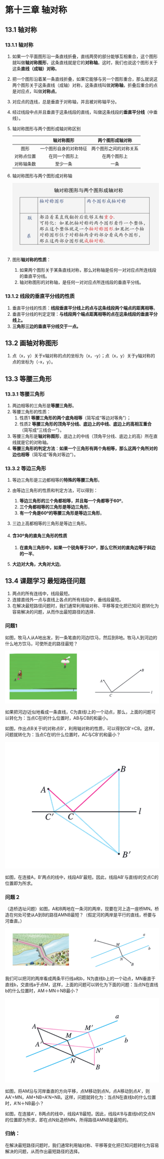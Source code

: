 # 第十三章 轴对称

## 13.1 轴对称

### 13.1.1 轴对称

1. 如果一个平面图形沿一条直线折叠，直线两旁的部分能够互相重合，这个图形就叫做**轴对称图形**，这条直线就是它的**对称轴**。这时，我们也说这个图形关于这条**直线（成轴）对称**。

2. 把一个图形沿着某一条直线折叠，如果它能够与另一个图形重合，那么就说这两个图形关于这条直线（成轴）对称，这条直线叫做**对称轴**，折叠后重合的点是对应点，叫做**对称点**。

3. 对应点的连线，总是垂直于对称轴，并且被对称轴平分。

4. 经过线段中点并且垂直于这条线段的直线，叫做这条线段的**垂直平分线**（中垂线）。

5. 轴对称图形与两个图形成轴对称区别

   |            |       轴对称图形       |    两个图形成轴对称    |
   | :--------: | :--------------------: | :--------------------: |
   |    图形    | 一个图形自身的对称特征 | 两个图形之间的对称关系 |
   | 对称点位置 |     在同一个图形上     |      在两个图形上      |
   | 对称轴条数 |        至少一条        |          一条          |

6. 轴对称图形与两个图形成对称轴

   ![Untitled](img/Untitled.png)

7. 图形**轴对称的性质**：
   1. 如果两个图形关于某条直线对称，那么对称轴是任何一对对应点所连线段的垂直平分线。
   2. 轴对称图形的对称轴，是任何一对对应点所连线段的垂直平分线。

### 13.1.2 线段的垂直平分线的性质

1. 垂直平分线的性质：**线段垂直平分线上的点与这条线段两个端点的距离相等**。
2. 垂直平分线的判定定理：**与线段两个端点距离相等的点在这条线段的垂直平分线上。**
3. **三角形三边的垂直平分线交于一点。**

## 13.2 画轴对称图形

1. 点（x，y）关于x轴对称的点的坐标为（x，-y）；点（x，y）关于y轴对称的点的坐标为（-x，y）。

## 13.3 等腰三角形

### 13.3.1 等腰三角形

1. 两边相等的三角形是**等腰三角形**。
2. 等腰三角形的性质：
   1. 性质1 **等腰三角形的两个底角相等**（简写成“等边对等角”）；
   2. 性质2 **等腰三角形的顶角平分线、底边上的中线、底边上的高相互重合**（简写成“三线合一”）。
3. 等腰三角形是**轴对称图形**，底边上的中线（顶角平分线、底边上的高）所在直线就是它的对称轴。
4. **等腰三角形的判定方法**：**如果一个三角形有两个角相等，那么这两个角所对的边也相等**（简写成“等角对等边”）。

### 13.3.2 等边三角形

1. 等边三角形是三边都相等的**特殊的等腰三角形**。
2. 由等边三角形的性质和判定方法，可以得到：
   1. **等边三角形的三个角都相等，并且每一个角都等于60º**。
   2. **三个角都相等的三角形是等边三角形**。
   3. **有一个角是60º的等腰三角形是等边三角形**。
3. 三边上高都相等的三角形是等边三角形。
4. #### 含30º角的直角三角形的性质

   1. **在直角三角形中，如果一个锐角等于30º，那么它所对的直角边等于斜边的一半**。

5. **大边对大角，大角对大边**。

## 13.4 课题学习 最短路径问题

1. 两点的所有连线中，线段最短。
2. 连接直线外一点与直线上各点的所有线段中，垂线段最短。
3. 在解决最短路径问题时，我们通常利用轴对称、平移等变化把已知问
   题转化为容易解决的问题，从而作出最短路径的选择．

### 问题1 

如图，牧马人从A地出发，到一条笔直的河边l饮马，然后到B地。牧马人到河边的什么地方饮马，可使所走的路径最短？

![image-20250426103451112](img/image1.png)

如果把河边l近似地看成一条直线，C为直线l上的一个动点，那么，上面的问题可以转化为：当点C在l的什么位置时，AB与CB的和最小。

如图，作出点B关于l的对称点B'，利用轴对称的性质，可以得到CB'=CB。这样，问题就转化为：当点C在l的什么位置时，AC与CB'的和最小？

![image-20250426104752234](img/image2.png)

如图，在连接A，B'两点的线中，线段AB'最短。因此，线段AB'与直线l的交点C的位置即为所求。

### 问题２

（造桥选址问题）如图，A和B两地在一条河的两岸，现要在河上造一座桥MN。桥造在何处可使从A到B的路径AMNB最短？（假定河的两岸是平行的直线，桥要与河垂直。）

![image-20250426105015133](img/image-20250426105015133.png)

我们可以把河的两岸看成两条平行线a和b，N为直线b上的一个动点，MN垂直于直线b，交直线a于点M，这样，上面的问题可以转化为下面的问题：当点N在直线b的什么位置时，AM＋MN＋NB最小？

![image-20250426111332292](img/image-20250426111332292.png)

如图，将AM沿与河岸垂直的方向平移，点M移动到点N，点A移动到点A'，则AA'=MN，AM+NB=A'N+NB。这样，问题就转化为：当点N在直线b的什么位置时，A'N＋NB最小？

如图，在连接A'，B两点的线中，线段A'B最短。因此，线段A'B与直线b的交点N的位置即为所求，即在点N处造桥MN，所得路径AMNB是最短的。

### 归纳：

​	在解决最短路径问题时，我们通常利用轴对称、平移等变化把已知问题转化为容易解决的问题，从而作出最短路径的选择。